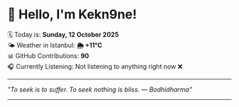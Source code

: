 # 👋 Hello, I'm Kekn9ne!

🗓️ Today is: **Sunday, 12 October 2025**  
🌤️ Weather in Istanbul: **🌦   +11°C**  
📊 GitHub Contributions: **90**  
🎧 Currently Listening: Not listening to anything right now ❌

---

_"To seek is to suffer. To seek nothing is bliss. — *Bodhidharma*"_

---
